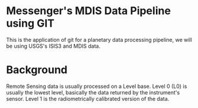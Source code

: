 # Messenger's MDIS Data Pipeline using GIT

This is the application of git for a planetary data processing pipeline, we will be using USGS's ISIS3 and MDIS data.

# Background

Remote Sensing data is usually processed on a Level base.  Level 0 (L0) is usually the lowest level, basically the data returned by the instrument's sensor.  Level 1 is the radiometrically calibrated version of the data.




